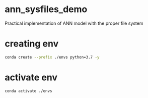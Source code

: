 # ann_sysfiles_demo
Practical implementation of ANN model with the proper file system

# creating env
```bash
conda create --prefix ./envs python=3.7 -y
```

# activate env
```bash
conda activate ./envs
```

